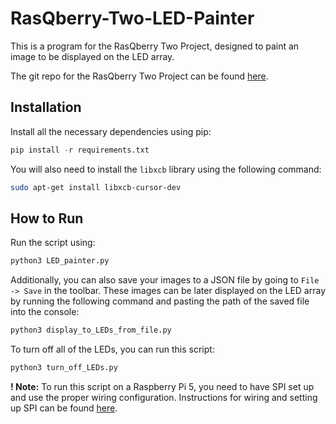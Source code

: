 # RasQberry-Two-LED-Painter

This is a program for the RasQberry Two Project, designed to paint an image to be displayed on the LED array.

The git repo for the RasQberry Two Project can be found [here](https://github.com/JanLahmann/RasQberry-Two).

## Installation

Install all the necessary dependencies using pip:

```python
pip install -r requirements.txt
```

You will also need to install the `libxcb` library using the following command:

```sh
sudo apt-get install libxcb-cursor-dev
```

## How to Run

Run the script using:

```python
python3 LED_painter.py
```

Additionally, you can also save your images to a JSON file by going to `File -> Save` in the toolbar. These images can be later displayed on the LED array by running the following command and pasting the path of the saved file into the console:

```python
python3 display_to_LEDs_from_file.py
```

To turn off all of the LEDs, you can run this script:

```python
python3 turn_off_LEDs.py
```

**! Note:** To run this script on a Raspberry Pi 5, you need to have SPI set up and use the proper wiring configuration. Instructions for wiring and setting up SPI can be found [here](https://rasqberry.org/3d-model/hardware-assembly-guide).


